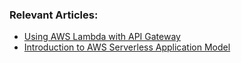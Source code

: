 ### Relevant Articles: 
- [Using AWS Lambda with API Gateway](http://www.baeldung.com/aws-lambda-api-gateway)
- [Introduction to AWS Serverless Application Model](http://www.baeldung.com/aws-serverless)
